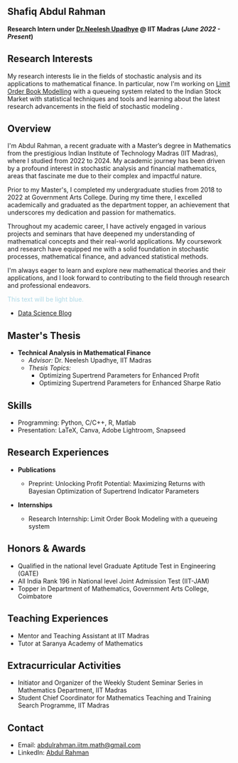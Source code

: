 
## Shafiq Abdul Rahman
**Research Intern under [Dr.Neelesh Upadhye](https://math.iitm.ac.in/neelesh)  @ IIT Madras (_June 2022 - Present_)**

## Research Interests
My research interests lie in the fields of stochastic analysis and its applications to mathematical finance. In particular, now I'm working on [Limit Order Book Modelling](https://www.5minutefinance.org/concepts/the-limit-order-book) with a queueing system related to the Indian Stock Market with statistical techniques and tools and learning about the latest research advancements in the field of stochastic modeling .

## Overview
  I'm Abdul Rahman, a recent graduate with a Master’s degree in Mathematics from the prestigious Indian Institute of Technology Madras (IIT Madras), where I studied from 2022 to 2024. My academic journey has been driven by a profound interest in stochastic analysis and financial mathematics, areas that fascinate me due to their complex and impactful nature.

Prior to my Master's, I completed my undergraduate studies from 2018 to 2022 at Government Arts College. During my time there, I excelled academically and graduated as the department topper, an achievement that underscores my dedication and passion for mathematics.

Throughout my academic career, I have actively engaged in various projects and seminars that have deepened my understanding of mathematical concepts and their real-world applications. My coursework and research have equipped me with a solid foundation in stochastic processes, mathematical finance, and advanced statistical methods.

I'm always eager to learn and explore new mathematical theories and their applications, and I look forward to contributing to the field through research and professional endeavors.




<p style="color:lightblue;">This text will be light blue.</p>


- [Data Science Blog](https://medium.com/@shawhin)




## Master's Thesis
- **Technical Analysis in Mathematical Finance**  
  - *Advisor:* Dr. Neelesh Upadhye, IIT Madras
  - *Thesis Topics:* 
    - Optimizing Supertrend Parameters for Enhanced Profit
    - Optimizing Supertrend Parameters for Enhanced Sharpe Ratio

## Skills
- Programming: Python, C/C++, R, Matlab
- Presentation: LaTeX, Canva, Adobe Lightroom, Snapseed

## Research Experiences
- **Publications**
  - Preprint: Unlocking Profit Potential: Maximizing Returns with Bayesian Optimization of Supertrend Indicator Parameters

- **Internships**
  - Research Internship: Limit Order Book Modeling with a queueing system

## Honors & Awards
- Qualified in the national level Graduate Aptitude Test in Engineering (GATE)
- All India Rank 196 in National level Joint Admission Test (IIT-JAM)
- Topper in Department of Mathematics, Government Arts College, Coimbatore

## Teaching Experiences
- Mentor and Teaching Assistant at IIT Madras
- Tutor at Saranya Academy of Mathematics

## Extracurricular Activities
- Initiator and Organizer of the Weekly Student Seminar Series in Mathematics Department, IIT Madras
- Student Chief Coordinator for Mathematics Teaching and Training Search Programme, IIT Madras

## Contact
- Email: abdulrahman.iitm.math@gmail.com
- LinkedIn: [Abdul Rahman](linkedin_profile_link)

